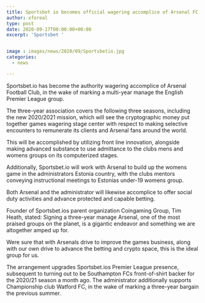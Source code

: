 ```yaml
---
title: Sportsbet io becomes official wagering accomplice of Arsenal FC
author: xforeal 
type: post
date: 2020-09-17T00:00:00+00:00
excerpt: 'Sportsbet '


image : images/news/2020/09/Sportsbetio.jpg
categories:
  - news

---
```

Sportsbet.io has become the authority wagering accomplice of Arsenal Football Club, in the wake of marking a multi-year manage the English Premier League group. 

The three-year association covers the following three seasons, including the new 2020/2021 mission, which will see the cryptographic money put together games wagering stage center with respect to making selective encounters to remunerate its clients and Arsenal fans around the world. 

This will be accomplished by utilizing front line innovation, alongside making advanced substance to use admittance to the clubs mens and womens groups on its computerized stages. 

Additionally, Sportsbet.io will work with Arsenal to build up the womens game in the administrators Estonia country, with the clubs mentors conveying instructional meetings to Estonias under-19 womens group. 

Both Arsenal and the administrator will likewise accomplice to offer social duty activities and advance protected and capable betting. 

Founder of Sportsbet.ios parent organization Coingaming Group, Tim Heath, stated: Signing a three-year manage Arsenal, one of the most praised groups on the planet, is a gigantic endeavor and something we are altogether amped up for. 

Were sure that with Arsenals drive to improve the games business, along with our own drive to advance the betting and crypto space, this is the ideal group for us. 

The arrangement upgrades Sportsbet.ios Premier League presence, subsequent to turning out to be Southampton FCs front-of-shirt backer for the 2020/21 season a month ago. The administrator additionally supports Championship club Watford FC, in the wake of marking a three-year bargain the previous summer.
